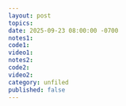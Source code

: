 ```yaml
---
layout: post
topics: 
date: 2025-09-23 08:00:00 -0700
notes1: 
code1: 
video1: 
notes2: 
code2: 
video2: 
category: unfiled
published: false
---
```

